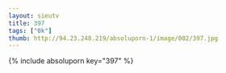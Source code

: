 ```yaml
--- 
layout: sieutv
title: 397
tags: ["0k"]
thumb: http://94.23.248.219/absoluporn-1/image/002/397.jpg
---
```

{% include absoluporn key="397" %} 
